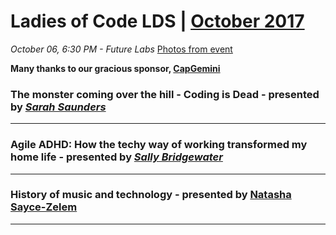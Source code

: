 # Ladies of Code LDS | [October 2017](https://www.meetup.com/Ladies-of-Code-Leeds/events/243365622/)

_October 06, 6:30 PM - Future Labs_ [Photos from event](https://www.dropbox.com/sh/pwc0how1n5kya1h/AABGnSXei687vPzAVZ6PGj45a?dl=0)

**Many thanks to our gracious sponsor, [CapGemini](https://www.capgemini.com/gb-en/)**

### The monster coming over the hill - Coding is Dead - presented by [_Sarah Saunders_](https://twitter.com/sasaunde)

-----

### Agile ADHD: How the techy way of working transformed my home life - presented by [_Sally Bridgewater_](https://twitter.com/Salstar24)


-----

### History of music and technology - presented by [Natasha Sayce-Zelem](https://twitter.com/unharmonic)


-----

